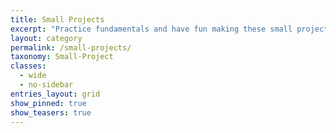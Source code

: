 ```yaml
---
title: Small Projects
excerpt: "Practice fundamentals and have fun making these small projects"
layout: category
permalink: /small-projects/
taxonomy: Small-Project
classes: 
  - wide
  - no-sidebar
entries_layout: grid
show_pinned: true
show_teasers: true
---
```

